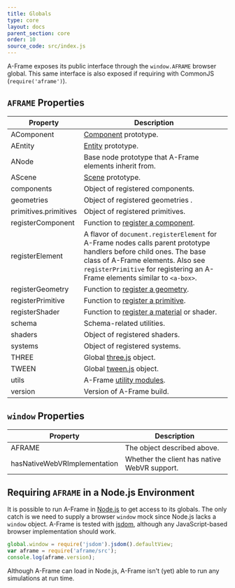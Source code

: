 ```yaml
---
title: Globals
type: core
layout: docs
parent_section: core
order: 10
source_code: src/index.js
---
```


A-Frame exposes its public interface through the `window.AFRAME` browser
global. This same interface is also exposed if requiring with CommonJS
(`require('aframe')`).

## `AFRAME` Properties

[component]: ./component.md
[componentregister]: ./component.md#register-a-component
[entity]: ./entity.md
[geometryregister]: ../components/geometry.md#register-a-custom-geometry
[materialregister]: ../components/material.md#register-a-custom-material
[primitiveregister]: ../introduction/html-and-primitives.md#registering-a-primitive
[scene]: ./scene.md
[three.js]: http://threejs.org
[tween.js]: https://github.com/tweenjs/tween.js
[utils]: ./utils.md

| Property              | Description                                                                                                                                                                                                                            |
| ----------            | -------------                                                                                                                                                                                                                          |
| AComponent | [Component][component] prototype.                                                                                                                                                                                                            |
| AEntity               | [Entity][entity] prototype.                                                                                                                                                                                                            |
| ANode                 | Base node prototype that A-Frame elements inherit from.                                                                                                                                                                                |
| AScene                | [Scene][scene] prototype.                                                                                                                                                                                                              |
| components            | Object of registered components.                                                                                                                                                                                                       |
| geometries            | Object of registered geometries .                                                                                                                                                                                                      |
| primitives.primitives | Object of registered primitives.                                                                                                                                                                                                       |
| registerComponent     | Function to [register a component][componentregister].                                                                                                                                                                                 |
| registerElement       | A flavor of `document.registerElement` for A-Frame nodes calls parent prototype handlers before child ones. The base class of A-Frame elements. Also see `registerPrimitive` for registering an A-Frame elements similar to `<a-box>`. |
| registerGeometry      | Function to [register a geometry][geometryregister].                                                                                                                                                                                   |
| registerPrimitive     | Function to [register a primitive][primitiveregister].                                                                                                                                                                                 |
| registerShader        | Function to [register a material][materialregister] or shader.                                                                                                                                                                         |
| schema                | Schema-related utilities.                                                                                                                                                                                                              |
| shaders               | Object of registered shaders.                                                                                                                                                                                                          |
| systems               | Object of registered systems.                                                                                                                                                                                                          |
| THREE                 | Global [three.js][three.js] object.                                                                                                                                                                                                    |
| TWEEN                 | Global [tween.js][tween.js] object.                                                                                                                                                                                                    |
| utils                 | A-Frame [utility modules][utils].                                                                                                                                                                                                      |
| version               | Version of A-Frame build.                                                                                                                                                                                                              |

## `window` Properties

| Property                     | Description                                  |
| ----------                   | -------------                                |
| AFRAME                       | The object described above.                  |
| hasNativeWebVRImplementation | Whether the client has native WebVR support. |

## Requiring `AFRAME` in a Node.js Environment

It is possible to run A-Frame in [Node.js](https://nodejs.org/en/about) to get access to its globals. The only catch is we need to supply a browser `window` mock since Node.js lacks a `window` object. A-Frame is tested with [jsdom](https://github.com/tmpvar/jsdom), although any JavaScript-based browser implementation should work.

```js
global.window = require('jsdom').jsdom().defaultView;
var aframe = require('aframe/src');
console.log(aframe.version);
```

Although A-Frame can load in Node.js, A-Frame isn't (yet) able to run any simulations at run time.
